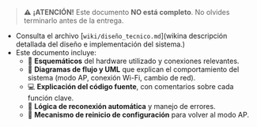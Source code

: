 

> ⚠️ **¡ATENCIÓN!**
> Este documento **NO está completo**. No olvides terminarlo antes de la entrega.


- Consulta el archivo [`wiki/diseño_tecnico.md`](wikina descripción detallada del diseño e implementación del sistema.)
- Este documento incluye:
  - 📐 **Esquemáticos** del hardware utilizado y conexiones relevantes.
  - 🧩 **Diagramas de flujo y UML** que explican el comportamiento del sistema (modo AP, conexión Wi-Fi, cambio de red).
  - 💻 **Explicación del código fuente**, con comentarios sobre cada función clave.
  - 🔁 **Lógica de reconexión automática** y manejo de errores.
  - 🔧 **Mecanismo de reinicio de configuración** para volver al modo AP.
